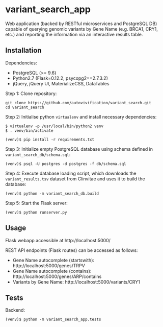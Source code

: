 # variant_search_app

Web application (backed by RESTful microservices and PostgreSQL DB) capable of querying 
genomic variants by Gene Name (e.g. BRCA1, CRY1, etc.) and reporting the information 
via an interactive results table.

## Installation

Dependencies:  
* PostgreSQL (>= 9.6)
* Python2.7 (Flask=0.12.2, psycopg2==2.7.3.2)
* jQuery, jQuery UI, MaterializeCSS, DataTables

Step 1: Clone repository:  
```
git clone https://github.com/autovivification/variant_search.git
cd variant_search
```

Step 2: Initialise python `virtualenv` and install necessary dependencies:  
```
$ virtualenv -p /usr/local/bin/python2 venv
$ . venv/bin/activate

(venv)$ pip install -r requirements.txt
```

Step 3: Initialize empty PostgreSQL database using schema defined in `variant_search_db/schema.sql`:  
```
(venv)$ psql -U postgres -d postgres -f db/schema.sql
```

Step 4: Execute database loading script, which downloads the `variant_results.tsv` dataset 
from Clinvitae and uses it to build the database:  
```
(venv)$ python -m variant_search_db.build
```

Step 5: Start the Flask server:  
```
(venv)$ python runserver.py
```

## Usage

Flask webapp accessible at http://localhost:5000/

REST API endpoints (Flask routes) can be accessed as follows:
* Gene Name autocomplete (startswith): http://localhost:5000/genes/TRPV
* Gene Name autocomplete (contains): http://localhost:5000/genes/ARP/contains
* Variants by Gene Name: http://localhost:5000/variants/CRY1

## Tests

Backend:  
```
(venv)$ python -m variant_search_app.tests
```

